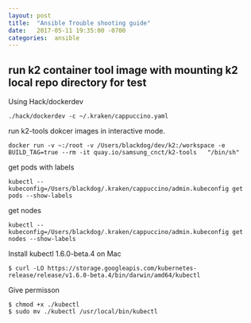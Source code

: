 ```yaml
---
layout: post
title:  "Ansible Trouble shooting guide"
date:   2017-05-11 19:35:00 -0700
categories:  ansible
---
```

## run k2 container tool image with mounting k2 local repo directory for test

Using Hack/dockerdev
```
./hack/dockerdev -c ~/.kraken/cappuccino.yaml
```

run k2-tools dokcer images in interactive mode.
```
docker run -v ~:/root -v /Users/blackdog/dev/k2:/workspace -e BUILD_TAG=true --rm -it quay.io/samsung_cnct/k2-tools   "/bin/sh"
```

get pods with labels
```
kubectl --kubeconfig=/Users/blackdog/.kraken/cappuccino/admin.kubeconfig get pods --show-labels
```
get nodes
```
kubectl --kubeconfig=/Users/blackdog/.kraken/cappuccino/admin.kubeconfig get nodes --show-labels
```

Install kubectl 1.6.0-beta.4 on Mac
```
$ curl -LO https://storage.googleapis.com/kubernetes-release/release/v1.6.0-beta.4/bin/darwin/amd64/kubectl
```

Give permisson
```
$ chmod +x ./kubectl
$ sudo mv ./kubectl /usr/local/bin/kubectl
```
